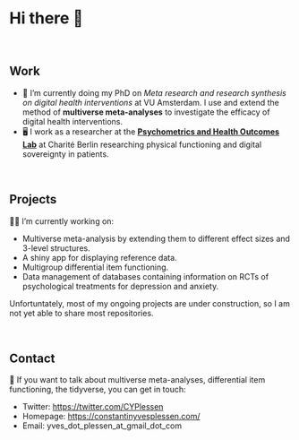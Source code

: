 # Hi there 👋

<br>

## Work

- 🔭 I’m currently doing my PhD on *Meta research and research synthesis on digital health interventions* at VU Amsterdam. I use and extend the method of **multiverse meta-analyses** to investigate the efficacy of digital health interventions.
- 🖥 I work as a researcher at the [**Psychometrics and Health Outcomes Lab**](http://patient-centered-outcomes-research.org/) at Charité Berlin researching physical functioning and digital sovereignty in patients.

<br>

## Projects

👨‍💻 I’m currently working on:
- Multiverse meta-analysis by extending them to different effect sizes and 3-level structures.
- A shiny app for displaying reference data. 
- Multigroup differential item functioning.
- Data management of databases containing information on RCTs of psychological treatments for depression and anxiety.

Unfortuntately, most of my ongoing projects are under construction, so I am not yet able to share most repositories.

<br>

## Contact

💬 If you want to talk about multiverse meta-analyses, differential item functioning, the tidyverse, you can get in touch:

- Twitter: https://twitter.com/CYPlessen
- Homepage: https://constantinyvesplessen.com/
- Email: yves_dot_plessen_at_gmail_dot_com


<!--
**cyplessen/cyplessen** is a ✨ _special_ ✨ repository because its `README.md` (this file) appears on your GitHub profile.

Here are some ideas to get you started:

- 🔭 I’m currently working on ...
- 🌱 I’m currently learning ...
- 👯 I’m looking to collaborate on ...
- 🤔 I’m looking for help with ...
- 💬 Ask me about ...
- 📫 How to reach me: ...
- 😄 Pronouns: ...
- ⚡ Fun fact: ...
-->
